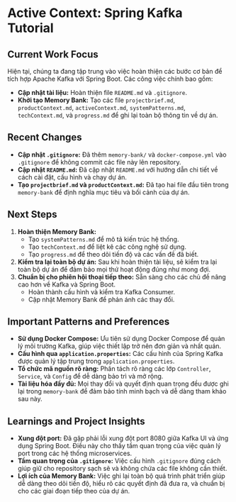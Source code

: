 # Active Context: Spring Kafka Tutorial

## Current Work Focus

Hiện tại, chúng ta đang tập trung vào việc hoàn thiện các bước cơ bản để tích hợp Apache Kafka với Spring Boot. Các công việc chính bao gồm:
-   **Cập nhật tài liệu:** Hoàn thiện file `README.md` và `.gitignore`.
-   **Khởi tạo Memory Bank:** Tạo các file `projectbrief.md`, `productContext.md`, `activeContext.md`, `systemPatterns.md`, `techContext.md`, và `progress.md` để ghi lại toàn bộ thông tin về dự án.

## Recent Changes

-   **Cập nhật `.gitignore`:** Đã thêm `memory-bank/` và `docker-compose.yml` vào `.gitignore` để không commit các file này lên repository.
-   **Cập nhật `README.md`:** Đã cập nhật `README.md` với hướng dẫn chi tiết về cách cài đặt, cấu hình và chạy dự án.
-   **Tạo `projectbrief.md` và `productContext.md`:** Đã tạo hai file đầu tiên trong `memory-bank` để định nghĩa mục tiêu và bối cảnh của dự án.

## Next Steps

1.  **Hoàn thiện Memory Bank:**
    *   Tạo `systemPatterns.md` để mô tả kiến trúc hệ thống.
    *   Tạo `techContext.md` để liệt kê các công nghệ sử dụng.
    *   Tạo `progress.md` để theo dõi tiến độ và các vấn đề đã biết.
2.  **Kiểm tra lại toàn bộ dự án:** Sau khi hoàn thiện tài liệu, sẽ kiểm tra lại toàn bộ dự án để đảm bảo mọi thứ hoạt động đúng như mong đợi.
3.  **Chuẩn bị cho phiên hội thoại tiếp theo:** Sẵn sàng cho các chủ đề nâng cao hơn về Kafka và Spring Boot.
    *   Hoàn thành cấu hình và kiểm tra Kafka Consumer.
    *   Cập nhật Memory Bank để phản ánh các thay đổi.

## Important Patterns and Preferences

-   **Sử dụng Docker Compose:** Ưu tiên sử dụng Docker Compose để quản lý môi trường Kafka, giúp việc thiết lập trở nên đơn giản và nhất quán.
-   **Cấu hình qua `application.properties`:** Các cấu hình của Spring Kafka được quản lý tập trung trong `application.properties`.
-   **Tổ chức mã nguồn rõ ràng:** Phân tách rõ ràng các lớp `Controller`, `Service`, và `Config` để dễ dàng bảo trì và mở rộng.
-   **Tài liệu hóa đầy đủ:** Mọi thay đổi và quyết định quan trọng đều được ghi lại trong `memory-bank` để đảm bảo tính minh bạch và dễ dàng tham khảo sau này.

## Learnings and Project Insights

-   **Xung đột port:** Đã gặp phải lỗi xung đột port 8080 giữa Kafka UI và ứng dụng Spring Boot. Điều này cho thấy tầm quan trọng của việc quản lý port trong các hệ thống microservices.
-   **Tầm quan trọng của `.gitignore`:** Việc cấu hình `.gitignore` đúng cách giúp giữ cho repository sạch sẽ và không chứa các file không cần thiết.
-   **Lợi ích của Memory Bank:** Việc ghi lại toàn bộ quá trình phát triển giúp dễ dàng theo dõi tiến độ, hiểu rõ các quyết định đã đưa ra, và chuẩn bị cho các giai đoạn tiếp theo của dự án.
